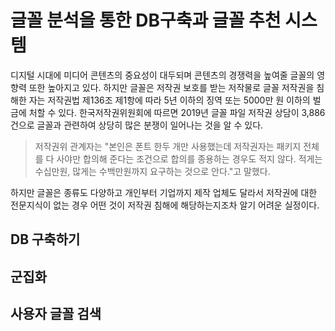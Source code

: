 # 글꼴 분석을 통한 DB구축과 글꼴 추천 시스템

디지털 시대에 미디어 콘텐츠의 중요성이 대두되며 콘텐츠의 경쟁력을 높여줄 글꼴의 영향력 또한 높아지고 있다. 하지만 글꼴은 저작권 보호를 받는 저작물로 글꼴 저작권을 침해한 자는 저작권법 제136조 제1항에 따라 5년 이하의 징역 또는 5000만 원 이하의 벌금에 처할 수 있다. 한국저작권위원회에 따르면 2019년 글꼴 파일 저작권 상담이 3,886건으로 글꼴과 관련하여 상당히 많은 분쟁이 일어나는 것을 알 수 있다.

> 저작권위 관계자는 "본인은 폰트 한두 개만 사용했는데 저작권자는 패키지 전체를 다 사야만 합의해 준다는 조건으로 합의를 종용하는 경우도 적지 않다. 적게는 수십만원, 많게는 수백만원까지 요구하는 것으로 안다."고 말했다.

하지만 글꼴은 종류도 다양하고 개인부터 기업까지 제작 업체도 달라서 저작권에 대한 전문지식이 없는 경우 어떤 것이 저작권 침해에 해당하는지조차 알기 어려운 실정이다. 

## DB 구축하기

## 군집화

## 사용자 글꼴 검색


